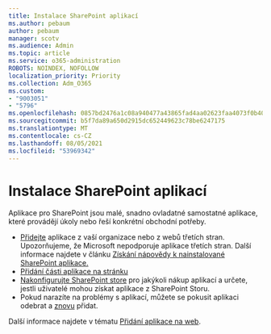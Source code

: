 ```yaml
---
title: Instalace SharePoint aplikací
ms.author: pebaum
author: pebaum
manager: scotv
ms.audience: Admin
ms.topic: article
ms.service: o365-administration
ROBOTS: NOINDEX, NOFOLLOW
localization_priority: Priority
ms.collection: Adm_O365
ms.custom:
- "9003051"
- "5796"
ms.openlocfilehash: 0857bd2476a1c08a940477a43865fad4aa02623faa4073f0b40f8ca5ecaed0e1
ms.sourcegitcommit: b5f7da89a650d2915dc652449623c78be6247175
ms.translationtype: MT
ms.contentlocale: cs-CZ
ms.lasthandoff: 08/05/2021
ms.locfileid: "53969342"
---
```

# <a name="install-sharepoint-apps"></a>Instalace SharePoint aplikací

Aplikace pro SharePoint jsou malé, snadno ovladatné samostatné aplikace, které provádějí úkoly nebo řeší konkrétní obchodní potřeby.

- [Přidejte](https://support.microsoft.com/office/ef9c0dbd-7fe1-4715-a1b0-fe3bc81317cb)  aplikace z vaší organizace nebo z webů třetích stran. Upozorňujeme, že Microsoft nepodporuje aplikace třetích stran. Další informace najdete v článku [Získání nápovědy k nainstalované SharePoint aplikace.](https://support.office.com/article/get-help-for-a-sharepoint-app-you-installed-fd98af7f-6af0-4573-8360-8f5631c6ab21)
-   [Přidání části aplikace na stránku](https://support.microsoft.com/office/6f06c0b7-44b8-4c69-b4ad-85197eee8d78)
-   [Nakonfigurujte SharePoint store](https://docs.microsoft.com/sharepoint/configure-sharepoint-store-settings) pro jakýkoli nákup aplikací a určete, jestli uživatelé mohou získat aplikace z SharePoint Storu.
-   Pokud narazíte na problémy s aplikací, můžete [](https://support.microsoft.com/office/03198d1b-c33b-498d-9469-af641a587d6c) se pokusit aplikaci odebrat a [znovu](https://support.microsoft.com/office/ef9c0dbd-7fe1-4715-a1b0-fe3bc81317cb) přidat.

Další informace najdete v tématu  [Přidání aplikace na web](https://support.microsoft.com/office/add-an-app-to-a-site-ef9c0dbd-7fe1-4715-a1b0-fe3bc81317cb).